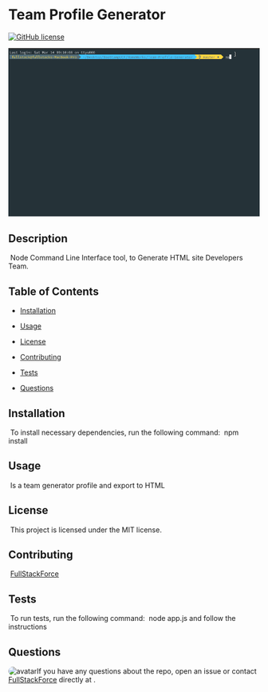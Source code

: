 # Team Profile Generator
[![GitHub license](https://img.shields.io/badge/license-MIT-blue.svg)](https://github.com/FullStackForce)

![Team Profile Generator](terminal.gif)

## Description
​
Node Command Line Interface tool, to Generate HTML site Developers Team.
​
## Table of Contents
* [Installation](#installation) 
 
* [Usage](#usage) 
 
* [License](#license) 
 
* [Contributing](#contributing) 
 
* [Tests](#tests) 
 
* [Questions](#questions) 
 

## Installation
​
To install necessary dependencies, run the following command:
​
npm install
​
## Usage
​
Is a team generator profile and export to HTML
​
## License
​
This project is licensed under the MIT license.
  
## Contributing
​
[FullStackForce]('https://github.com/FullStackForce') 

## Tests
​
To run tests, run the following command:
​
node app.js and follow the instructions
​
## Questions
​
<img src="https://avatars1.githubusercontent.com/u/7883863?v=4" alt="avatar" style="border-radius: 16px" width="30" />
​
If you have any questions about the repo, open an issue or contact [FullStackForce](https://github.com/FullStackForce) directly at .

